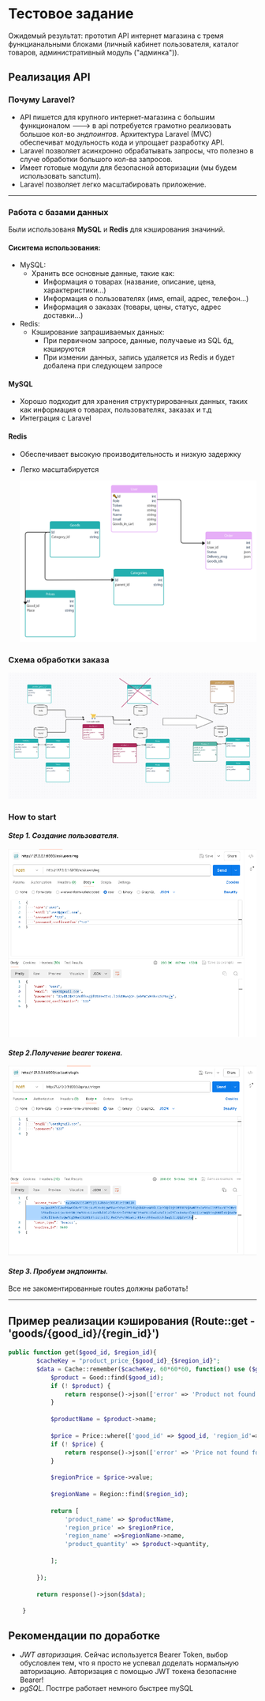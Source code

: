 # Тестовое задание
Ожидемый результат: прототип API интернет магазина с тремя функцианальными блоками (личный кабинет пользователя, каталог товаров, административный модуль ("админка")). 

## Реализация API
### Почуму Laravel?
- API пишется для крупного интернет-магазина с большим функционалом ---> в api потребуется грамотно реализовать большое кол-во *эндпоинтов*.
  Архитектура Laravel (MVC) обеспечиват модульность кода и упрощает разработку API.
- Laravel позволяет асинхронно обрабатывать запросы, что полезно в случе обработки большого кол-ва запросов.
- Имеет готовые модули для безопасной авторизации (мы будем использовать sanctum).
- Laravel позволяет легко масштабировать приложение.

____
### Работа с базами данных
Были использованя **MySQL** и **Redis** для кэширования значиний.
#### Сиситема использования:
- MySQL:
  - Хранить все основные данные, такие как:
    - Информация о товарах (название, описание, цена, характеристики...)
    - Информация о пользователях (имя, email, адрес, телефон...)
    - Информация о заказах (товары, цены, статус, адрес доставки...)
- Redis:
  - Кэширование запрашиваемых данных:
    - При первичном запросе, данные, получаеые из SQL бд, кэшируются
    - При измении данных, запись удаляется из Redis и будет добалена при следующем запросе
    

#### MySQL
- Хорошо подходит для хранения структурированных данных, таких как информация о товарах, пользователях, заказах и т.д
- Интеграция с Laravel
#### Redis
- Обеспечивает высокую производительность и низкую задержку
- Легко масштабируется

  ![db](https://github.com/ddos-pmv/portfolio/blob/main/Untitled%20Workspace.png?raw=true)
  
### Схема обработки заказа
![](https://github.com/ddos-pmv/portfolio/blob/main/Sheme.png?raw=true)

### How to start
#### *Step 1. Создание пользователя.*
![](https://github.com/ddos-pmv/portfolio/blob/main/Reg.png?raw=true)

#### *Step 2.Получение bearer токена.*
![](https://github.com/ddos-pmv/portfolio/blob/main/Bearer.png?raw=true)

#### *Step 3. Пробуем эндпоинты.*
Все не закоментированные routes должны работать!

____
## Пример реализации кэширования (Route::get - 'goods/{good_id}/{regin_id}')
```php
public function get($good_id, $region_id){
        $cacheKey = "product_price_{$good_id}_{$region_id}";
        $data = Cache::remember($cacheKey, 60*60*60, function() use ($good_id, $region_id){
            $product = Good::find($good_id);
            if (! $product) {
                return response()->json(['error' => 'Product not found'], 404);
            }

            $productName = $product->name;

            $price = Price::where(['good_id' => $good_id, 'region_id'=>$region_id])->first();
            if (! $price) {
                return response()->json(['error' => 'Price not found for this region'], 404);
            }

            $regionPrice = $price->value;

            $regionName = Region::find($region_id);

            return [
                'product_name' => $productName,
                'region_price' => $regionPrice,
                'region_name' =>$regionName->name,
                'product_quantity' => $product->quantity,

            ];

        });

        return response()->json($data);

    }
```




## Рекомендации по доработке
- *JWT авторизация*. Сейчас используется Bearer Token, выбор обусловлен тем, что я просто не успевал доделать нормальную авторизацию. Авторизация с помощью JWT токена безопаснне Bearer!
- *pgSQL*. Постгре работает немного быстрее mySQL
